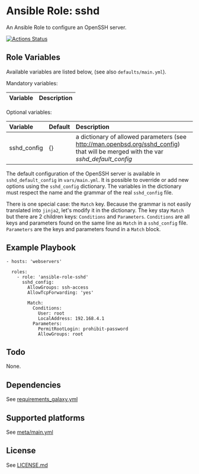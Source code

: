 # Ansible Role: sshd

An Ansible Role to configure an OpenSSH server.

[![Actions Status](https://github.com/tristan-weil/ansible-role-sshd/workflows/molecule/badge.svg?branch=master)](https://github.com/tristan-weil/ansible-role-sshd/actions)

## Role Variables

Available variables are listed below, (see also `defaults/main.yml`).

Mandatory variables:

| Variable      | Description |
| :------------ | :---------- |

Optional variables:

| Variable      | Default | Description |
| :------------ | :------ | :---------- |
| sshd_config   | {}      | a dictionary of allowed parameters (see http://man.openbsd.org/sshd_config) that will be merged with the var *sshd_default_config*
    
The default configuration of the OpenSSH server is available in `sshd_default_config` in `vars/main.yml`.
It is possible to override or add new options using the `sshd_config` dictionary.
The variables in the dictionary must respect the name and the grammar of the real `sshd_config` file.

There is one special case: the `Match` key. 
Because the grammar is not easily translated into `jinja2`, let's modify it in the dictionary.
The key stay `Match` but there are 2 children keys: `Conditions` and `Parameters`.
`Conditions` are all keys and parameters found on the same line as `Match` in a `sshd_config` file.
`Parameters` are the keys and parameters found in a `Match` block.

## Example Playbook

    - hosts: 'webservers'
    
      roles:
        - role: 'ansible-role-sshd'
          sshd_config:
            AllowGroups: ssh-access
            AllowTcpForwarding: 'yes'
            
            Match:
              Conditions:
                User: root
                LocalAddress: 192.168.4.1
              Parameters:
                PermitRootLogin: prohibit-password
                AllowGroups: root

## Todo

None.

## Dependencies

See [requirements_galaxy.yml](https://github.com/tristan-weil/ansible-role-sshd/blob/master/requirements_galaxy.yml)

## Supported platforms

See [meta/main.yml](https://github.com/tristan-weil/ansible-role-sshd/blob/master/meta/main.yml)

## License

See [LICENSE.md](LICENSE.md)
